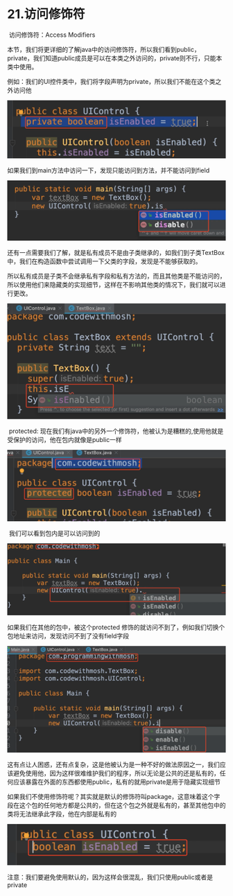 # 21.访问修饰符

​	访问修饰符：Access Modifiers

​		本节，我们将更详细的了解java中的访问修饰符，所以我们看到public，private，我们知道public成员是可以在本类之外访问的，private则不行，只能本类中使用。

​	例如：我们的UI控件类中，我们将字段声明为private，所以我们不能在这个类之外访问他

![image-20220410081244203](../../../../../.vuepress/public/images/image-20220410081244203.png)

如果我们到main方法中访问一下，发现只能访问到方法，并不能访问到field

![image-20220410081402435](../../../../../.vuepress/public/images/image-20220410081402435.png)



​	还有一点需要我们了解，就是私有成员不是由子类继承的，如我们到子类TextBox中，我们在构造函数中尝试调用一下父类的字段，发现是不能够获取的。

​	所以私有成员是子类不会继承私有字段和私有方法的，而且其他类是不能访问的，所以使用他们来隐藏类的实现细节，这样在不影响其他类的情况下，我们就可以进行更改。

![image-20220410081805248](../../../../../.vuepress/public/images/image-20220410081805248.png)



​	protected: 现在我们有java中的另外一个修饰符，他被认为是糟糕的,使用他就是受保护的访问，他在包内就像是public一样

![image-20220410082710699](../../../../../.vuepress/public/images/image-20220410082710699.png)



​	我们可以看到包内是可以访问到的

![image-20220410082823069](../../../../../.vuepress/public/images/image-20220410082823069.png)



 如果我们在其他的包中，被这个protected 修饰的就访问不到了，例如我们切换个包地址来访问，发现访问不到了没有field字段

![image-20220410083106469](../../../../../.vuepress/public/images/image-20220410083106469.png)

​	这有点让人困惑，还有点复杂，这是他被认为是一种不好的做法原因之一，我们应该避免使用他，因为这样很难维护我们的程序，所以无论是公共的还是私有的，任何应该暴露在外面的东西都使用public，私有的就用private是用于隐藏实现细节



   如果我们不使用修饰符呢？其实就是默认的修饰符叫package，这意味着这个字段在这个包的任何地方都是公共的，但在这个包之外就是私有的，甚至其他包中的类将无法继承此字段，他在内部是私有的

![image-20220410083739507](../../../../../.vuepress/public/images/image-20220410083739507.png)



​	注意：我们要避免使用默认的，因为这样会很混乱，我们只使用public或者是private













​	








































